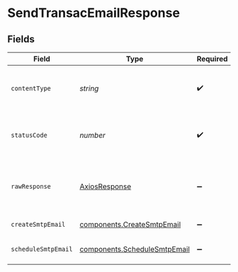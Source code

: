 # SendTransacEmailResponse


## Fields

| Field                                                                    | Type                                                                     | Required                                                                 | Description                                                              |
| ------------------------------------------------------------------------ | ------------------------------------------------------------------------ | ------------------------------------------------------------------------ | ------------------------------------------------------------------------ |
| `contentType`                                                            | *string*                                                                 | :heavy_check_mark:                                                       | HTTP response content type for this operation                            |
| `statusCode`                                                             | *number*                                                                 | :heavy_check_mark:                                                       | HTTP response status code for this operation                             |
| `rawResponse`                                                            | [AxiosResponse](https://axios-http.com/docs/res_schema)                  | :heavy_minus_sign:                                                       | Raw HTTP response; suitable for custom response parsing                  |
| `createSmtpEmail`                                                        | [components.CreateSmtpEmail](../../models/shared/createsmtpemail.md)     | :heavy_minus_sign:                                                       | transactional email sent                                                 |
| `scheduleSmtpEmail`                                                      | [components.ScheduleSmtpEmail](../../models/shared/schedulesmtpemail.md) | :heavy_minus_sign:                                                       | transactional email scheduled                                            |